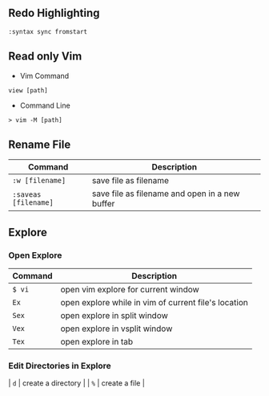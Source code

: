 ## Redo Highlighting

```
:syntax sync fromstart
```

## Read only Vim

* Vim Command
```
view [path]
```
* Command Line
```
> vim -M [path]
```

## Rename File

| Command | Description |
| ------- | ----------- |
| `:w [filename]` | save file as filename |
| `:saveas [filename]` | save file as filename and open in a new buffer |

## Explore

### Open Explore

| Command | Description |
| ------- | ----------- |
| `$ vi`  | open vim explore for current window |
| `Ex` | open explore while in vim of current file's location |
| `Sex` | open explore in split window |
| `Vex` | open explore in vsplit window |
| `Tex` | open explore in tab |

### Edit Directories in Explore

| `d` | create a directory |
| `%` | create a file |

